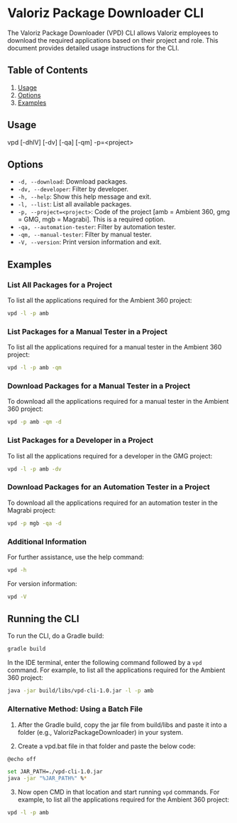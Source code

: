 # Valoriz Package Downloader CLI

The Valoriz Package Downloader (VPD) CLI allows Valoriz employees to download the required applications based on their project and role. This document provides detailed usage instructions for the CLI.

## Table of Contents
1. [Usage](#usage)
2. [Options](#options)
3. [Examples](#examples)

## Usage
vpd [-dhlV] [-dv] [-qa] [-qm] -p=\<project\>

## Options

- `-d, --download`: Download packages.
- `-dv, --developer`: Filter by developer.
- `-h, --help`: Show this help message and exit.
- `-l, --list`: List all available packages.
- `-p, --project=<project>`: Code of the project [amb = Ambient 360, gmg = GMG, mgb = Magrabi]. This is a required option.
- `-qa, --automation-tester`: Filter by automation tester.
- `-qm, --manual-tester`: Filter by manual tester.
- `-V, --version`: Print version information and exit.

## Examples

### List All Packages for a Project
To list all the applications required for the Ambient 360 project:

```sh
vpd -l -p amb
```
### List Packages for a Manual Tester in a Project
To list all the applications required for a manual tester in the Ambient 360 project:

```sh
vpd -l -p amb -qm
```

### Download Packages for a Manual Tester in a Project
To download all the applications required for a manual tester in the Ambient 360 project:

```sh
vpd -p amb -qm -d
```

### List Packages for a Developer in a Project
To list all the applications required for a developer in the GMG project:

```sh
vpd -l -p amb -dv
```

### Download Packages for an Automation Tester in a Project
To download all the applications required for an automation tester in the Magrabi project:

```sh
vpd -p mgb -qa -d
```

### Additional Information
For further assistance, use the help command:

```sh
vpd -h
```

For version information:

```sh
vpd -V
```

## Running the CLI
To run the CLI, do a Gradle build:

```sh
gradle build
```

In the IDE terminal, enter the following command followed by a `vpd` command. For example, to list all the applications required for the Ambient 360 project:

```sh
java -jar build/libs/vpd-cli-1.0.jar -l -p amb
```

### Alternative Method: Using a Batch File
1. After the Gradle build, copy the jar file from build/libs and paste it into a folder (e.g., ValorizPackageDownloader) in your system.

2. Create a vpd.bat file in that folder and paste the below code:
```sh
@echo off

set JAR_PATH=./vpd-cli-1.0.jar
java -jar "%JAR_PATH%" %*
```

3. Now open CMD in that location and start running `vpd` commands. For example, to list all the applications required for the Ambient 360 project:
```sh
vpd -l -p amb
```